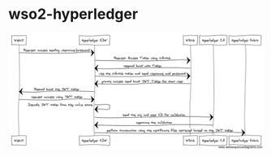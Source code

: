 # wso2-hyperledger
![Squence diagram](
https://raw.githubusercontent.com/ahmadsayed/wso2-hyperledger/master/SSO-WSO2-diag.png)
